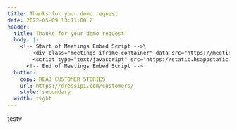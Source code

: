 ```yaml
---
title: Thanks for your demo request
date: 2022-05-09 13:11:00 Z
header:
  title: Thanks for your demo request!
  body: |-
    <!-- Start of Meetings Embed Script -->\
        <div class="meetings-iframe-container" data-src="https://meetings.hubspot.com/ccurl?embed=true"></div>\
        <script type="text/javascript" src="https://static.hsappstatic.net/MeetingsEmbed/ex/MeetingsEmbedCode.js"></script>\
      <!-- End of Meetings Embed Script -->
  button:
    copy: READ CUSTOMER STORIES
    url: https://dressipi.com/customers/
    style: secondary
  width: tight
---
```


testy